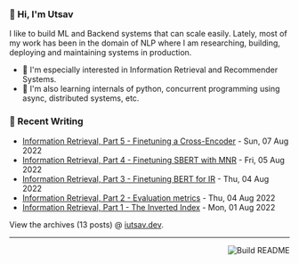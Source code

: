### 👋 Hi, I'm Utsav

I like to build ML and Backend systems that can scale easily. Lately, most of my work has been in the domain of NLP where I am researching, building, deploying and maintaining systems in production.
 - 🔭 I'm especially interested in Information Retrieval and Recommender Systems.
 - 🌱 I'm also learning internals of python, concurrent programming using async, distributed systems, etc.

### 📝 Recent Writing

<!-- writing starts -->
* [Information Retrieval, Part 5 - Finetuning a Cross-Encoder](https://iutsav.dev/posts/information_retrieval_5_finetuning_cross_encoder/) - Sun, 07 Aug 2022
* [Information Retrieval, Part 4 - Finetuning SBERT with MNR](https://iutsav.dev/posts/information_retrieval_4_finetuning_sbert_with_mnr/) - Fri, 05 Aug 2022
* [Information Retrieval, Part 3 - Finetuning BERT for IR](https://iutsav.dev/posts/information_retrieval_3_finetuning_bert_for_ir/) - Thu, 04 Aug 2022
* [Information Retrieval, Part 2 - Evaluation metrics](https://iutsav.dev/posts/information_retrieval_2_evaluation_metrics/) - Thu, 04 Aug 2022
* [Information Retrieval, Part 1 - The Inverted Index](https://iutsav.dev/posts/information_retrieval_1_classic_ir/) - Mon, 01 Aug 2022
<!-- writing ends -->

View the archives (<!-- writing_count starts -->13<!-- writing_count ends --> posts) @ [iutsav.dev](https://iutsav.dev).

---
<a href="https://github.com/kuutsav/kuutsav/actions"><img src="https://github.com/kuutsav/kuutsav/workflows/Build%20README/badge.svg?branch=master" align="right" alt="Build README"></a>
